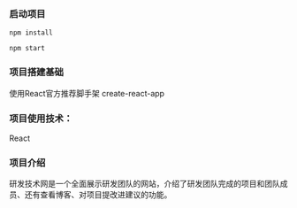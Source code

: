 ### 启动项目
```
npm install
```
```
npm start
```

### 项目搭建基础
使用React官方推荐脚手架 create-react-app

### 项目使用技术：
React

### 项目介绍
研发技术网是一个全面展示研发团队的网站，介绍了研发团队完成的项目和团队成员、还有查看博客、对项目提改进建议的功能。